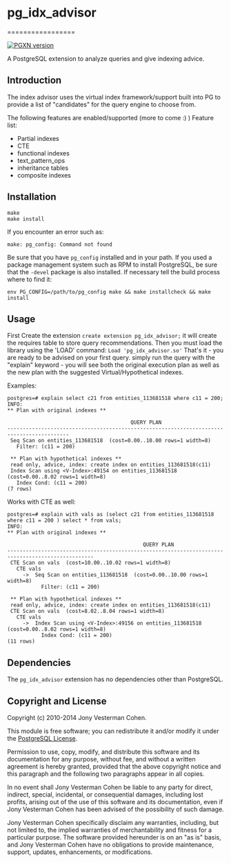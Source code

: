 # pg_idx_advisor
=================

[![PGXN version](https://badge.fury.io/pg/pg_idx_advisor.svg)](https://badge.fury.io/pg/pg_idx_advisor)

A PostgreSQL extension to analyze queries and give indexing advice.

## Introduction ##
The index advisor uses the virtual index framework/support built into PG
to provide a list of "candidates" for the query engine to choose from.  

The following features are enabled/supported (more to come :) )
Feature list:
- Partial indexes
- CTE
- functional indexes
- text_pattern_ops
- inheritance tables
- composite indexes

## Installation ##
    make
    make install

If you encounter an error such as:

    make: pg_config: Command not found

Be sure that you have `pg_config` installed and in your path. If you used a
package management system such as RPM to install PostgreSQL, be sure that the
`-devel` package is also installed. If necessary tell the build process where
to find it:

    env PG_CONFIG=/path/to/pg_config make && make installcheck && make install



## Usage ##
First Create the extension `create extension pg_idx_advisor;` it will create the requires table to store query recommendations.
Then you must load the library using the 'LOAD' command: `Load 'pg_idx_advisor.so'`
That's it - you are ready to be advised on your first query.
simply run the query with the "explain" keyword - you will see both the original execution plan as well as the new plan with the suggested Virtual/Hypothetical indexes.

Examples:

```
postgres=# explain select c21 from entities_113681518 where c11 = 200;
INFO:
** Plan with original indexes **

                                        QUERY PLAN
------------------------------------------------------------------------------------------
 Seq Scan on entities_113681518  (cost=0.00..10.00 rows=1 width=8)
   Filter: (c11 = 200)

 ** Plan with hypothetical indexes **
 read only, advice, index: create index on entities_113681518(c11)
 Index Scan using <V-Index>:49154 on entities_113681518  (cost=0.00..8.02 rows=1 width=8)
   Index Cond: (c11 = 200)
(7 rows)
```

Works with CTE as well:

```
postgres=# explain with vals as (select c21 from entities_113681518 where c11 = 200 ) select * from vals;
INFO:
** Plan with original indexes **

                                            QUERY PLAN
--------------------------------------------------------------------------------------------------
 CTE Scan on vals  (cost=10.00..10.02 rows=1 width=8)
   CTE vals
     ->  Seq Scan on entities_113681518  (cost=0.00..10.00 rows=1 width=8)
           Filter: (c11 = 200)

 ** Plan with hypothetical indexes **
 read only, advice, index: create index on entities_113681518(c11)
 CTE Scan on vals  (cost=8.02..8.04 rows=1 width=8)
   CTE vals
     ->  Index Scan using <V-Index>:49156 on entities_113681518  (cost=0.00..8.02 rows=1 width=8)
           Index Cond: (c11 = 200)
(11 rows)

```


Dependencies
------------
The `pg_idx_advisor` extension has no dependencies other than PostgreSQL.

Copyright and License
---------------------

Copyright (c) 2010-2014 Jony Vesterman Cohen.

This module is free software; you can redistribute it and/or modify it under
the [PostgreSQL License](http://www.opensource.org/licenses/postgresql).

Permission to use, copy, modify, and distribute this software and its
documentation for any purpose, without fee, and without a written agreement is
hereby granted, provided that the above copyright notice and this paragraph
and the following two paragraphs appear in all copies.

In no event shall Jony Vesterman Cohen be liable to any party for direct, indirect, 
special, incidental, or consequential damages, including lost profits, 
arising out of the use of this software and its documentation,
even if Jony Vesterman Cohen has been advised of the possibility of such damage.

Jony Vesterman Cohen specifically disclaim any warranties,
including, but not limited to, the implied warranties of merchantability and
fitness for a particular purpose. The software provided hereunder is on an "as
is" basis, and Jony Vesterman Cohen have no obligations to provide
maintenance, support, updates, enhancements, or modifications.

